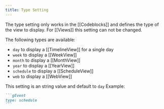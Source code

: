 ```yaml
---
title: Type Setting
---
```


The type setting only works in the [[Codeblocks]] and defines the type of the view to display.
For [[Views]] this setting can not be changed.

The following types are available:

- `day` to display a [[TimelineView]] for a single day
- `week` to display a [[WeekView]]
- `month` to display a [[MonthView]]
- `year` to display a [[YearView]]
- `schedule` to display a [[ScheduleView]]
- `web` to display a [[WebView]]

This setting is an string value and default to `day`
Example:

~~~md
```gEvent
type: schedule
```
~~~
